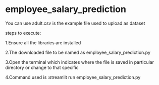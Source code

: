 # employee_salary_prediction
You can use adult.csv is the example file used to upload as dataset

steps to execute:

1.Ensure all the libraries are installed

2.The downloaded file to be named as employee_salary_prediction.py

3.Open the terminal which indicates where the file is saved in particular directory or change to that specific

4.Command used is :streamlit run employee_salary_prediction.py
